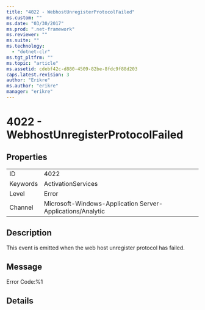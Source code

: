 ```yaml
---
title: "4022 - WebhostUnregisterProtocolFailed"
ms.custom: ""
ms.date: "03/30/2017"
ms.prod: ".net-framework"
ms.reviewer: ""
ms.suite: ""
ms.technology: 
  - "dotnet-clr"
ms.tgt_pltfrm: ""
ms.topic: "article"
ms.assetid: cdebf42c-d880-4509-82be-8fdc9f88d203
caps.latest.revision: 3
author: "Erikre"
ms.author: "erikre"
manager: "erikre"
---
```

# 4022 - WebhostUnregisterProtocolFailed
## Properties  
  
|||  
|-|-|  
|ID|4022|  
|Keywords|ActivationServices|  
|Level|Error|  
|Channel|Microsoft-Windows-Application Server-Applications/Analytic|  
  
## Description  
 This event is emitted when the web host unregister protocol has failed.  
  
## Message  
 Error Code:%1  
  
## Details
